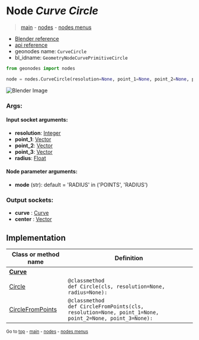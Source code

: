 # Node *Curve Circle*

> [main](../index.md) - [nodes](nodes.md) - [nodes menus](nodes_menus.md)

- [Blender reference](https://docs.blender.org/manual/en/latest/modeling/geometry_nodes/curve_primitives/curve_circle.html)
- [api reference](https://docs.blender.org/api/current/bpy.types.GeometryNodeCurvePrimitiveCircle.html)
- geonodes name: `CurveCircle`
- bl_idname: `GeometryNodeCurvePrimitiveCircle`

```python
from geonodes import nodes

node = nodes.CurveCircle(resolution=None, point_1=None, point_2=None, point_3=None, radius=None, mode='RADIUS')
```

![Blender Image](https://docs.blender.org/manual/en/latest/_images/node-types_GeometryNodeCurvePrimitiveCircle.webp)

### Args:

#### Input socket arguments:

- **resolution**: [Integer](Integer.md)
- **point_1**: [Vector](Vector.md)
- **point_2**: [Vector](Vector.md)
- **point_3**: [Vector](Vector.md)
- **radius**: [Float](Float.md)

#### Node parameter arguments:

- **mode** (str): default = 'RADIUS' in ('POINTS', 'RADIUS')

### Output sockets:

- **curve** : [Curve](Curve.md)
- **center** : [Vector](Vector.md)

## Implementation

| Class or method name | Definition |
|----------------------|------------|
| **[Curve](Curve.md)** |
| [Circle](Curve.md#Circle) | `@classmethod`<br> `def Circle(cls, resolution=None, radius=None):` |
| [CircleFromPoints](Curve.md#CircleFromPoints) | `@classmethod`<br> `def CircleFromPoints(cls, resolution=None, point_1=None, point_2=None, point_3=None):` |

<sub>Go to [top](#node-Curve-Circle) - [main](../index.md) - [nodes](nodes.md) - [nodes menus](nodes_menus.md)</sub>

